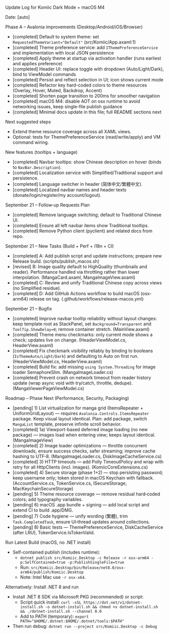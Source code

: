 Update Log for Komiic Dark Mode + macOS M4

Date: [auto]

Phase A – Avalonia improvements (Desktop/Android/iOS/Browser)
- [completed] Default to system theme: set `RequestedThemeVariant="Default"` (src/Komiic/App.axaml:1)
- [completed] Theme preference service: add `IThemePreferenceService` and implementation with local JSON persistence
- [completed] Apply theme at startup via activation handler (runs earliest and applies preference)
- [completed] Header UI: replace toggle with dropdown (Auto/Light/Dark), bind to ViewModel commands
- [completed] Persist and reflect selection in UI; icon shows current mode
- [completed] Refactor key hard-coded colors to theme resources (Overlay, Hover, Muted, Backdrop, Accent)
- [completed] Shorten page transition to 200ms for smoother navigation
- [completed] macOS M4: disable AOT on osx runtime to avoid networking issues, keep single-file publish guidance
- [completed] Minimal docs update in this file; full README sections next

Next suggested steps
- Extend theme resource coverage across all XAML views.
- Optional: tests for ThemePreferenceService (read/write/apply) and VM command wiring.

New features (tooltips + language)
- [completed] Navbar tooltips: show Chinese description on hover (binds to `NavBar.Description`).
- [completed] Localization service with Simplified/Traditional support and persistence.
- [completed] Language switcher in header (简体中文/繁體中文).
- [completed] Localized navbar names and header texts (donate/login/register/my account/logout).

September 21 – Follow‑up Requests Plan
- [completed] Remove language switching; default to Traditional Chinese UI.
- [completed] Ensure all left navbar items show Traditional tooltips.
- [completed] Remove Python client (pyclient) and related docs from repo.

September 21 – New Tasks (Build + Perf + i18n + CI)
- [completed] A: Add publish script and update instructions; prepare new Release build. (scripts/publish_macos.sh)
- [revised] B: Image quality default to HighQuality (thumbnails and reader). Performance handled via throttling rather than lower interpolation. (MangaCard.axaml, MangaImageView.axaml)
- [completed] C: Review and unify Traditional Chinese copy across views (no Simplified residue).
- [completed] D: Add GitHub Actions workflow to build macOS (osx-arm64) release on tag. (.github/workflows/release-macos.yml)

September 21 – Bugfix
- [completed] Improve navbar tooltip reliability without layout changes: keep template root as StackPanel, set `Background=Transparent` and `ToolTip.ShowDelay=0`; remove container stretch. (MainView.axaml)
- [completed] Theme menu checkmarks: only current mode shows a check; updates live on change. (HeaderViewModel.cs, HeaderView.axaml)
- [completed] Fix checkmark visibility reliably by binding to booleans (`IsThemeAuto/Light/Dark`) and defaulting to Auto on first run. (HeaderViewModel.cs, HeaderView.axaml)
- [completed] Build fix: add missing `using System.Threading` for image loader SemaphoreSlim. (MangaImageLoader.cs)
- [completed] Prevent crash on network timeout from reader history update (wrap async void with try/catch, throttle, dedupe). (MangaViewerPageViewModel.cs)

Roadmap – Phase Next (Performance, Security, Packaging)
- [pending] 1) List virtualization for manga grid (ItemsRepeater + UniformGridLayout) — requires `Avalonia.Controls.ItemsRepeater` package. Keep visual layout identical. Plan: add package, switch `MangaList` template, preserve infinite scroll behavior.
- [completed] 1a) Viewport-based deferred image loading (no new package) — images load when entering view; keeps layout identical. (MangaImageView)
- [completed] 2) Image loader optimizations — throttle concurrent downloads, ensure success checks, safer streaming; improve cache hashing to UTF‑8. (MangaImageLoader.cs, DiskImageCacheService.cs)
- [completed] 3) HTTP timeouts — add Polly TimeoutPolicy and wrap with retry for all HttpClients (incl. images). (KomiicCoreExtensions.cs)
- [completed] 4) Secure storage (phase 1+2) — stop persisting password; keep username only; token stored in macOS Keychain with fallback. (AccountService.cs, TokenService.cs, ISecureStorage, MacKeychainSecureStorage)
- [pending] 5) Theme resource coverage — remove residual hard‑coded colors; add typography variables.
- [pending] 6) macOS .app bundle + signing — add local script and extend CI to build .app/DMG.
- [pending] 7) Code hygiene — unify wording (繁體), trim `Task.CompletedTask`, ensure UI‑thread updates around collections.
- [pending] 8) Basic tests — ThemePreferenceService, DiskCacheService (after LRU), TokenService.IsTokenValid.

Run Latest Build (macOS, no .NET install)
- Self-contained publish (includes runtime):
  - `dotnet publish src/Komiic.Desktop -c Release -r osx-arm64 -p:SelfContained=true -p:PublishSingleFile=true`
  - Run: `src/Komiic.Desktop/bin/Release/net8.0/osx-arm64/publish/Komiic.Desktop`
  - Note: Intel Mac use `-r osx-x64`.

Alternatively: Install .NET 8 and run
- Install .NET 8 SDK via Microsoft PKG (recommended) or script:
  - Script quick install: `curl -sSL https://dot.net/v1/dotnet-install.sh -o dotnet-install.sh && chmod +x dotnet-install.sh && ./dotnet-install.sh --channel 8.0`
  - Add to PATH (temporary): `export PATH="$HOME/.dotnet:$HOME/.dotnet/tools:$PATH"`
- Then run debug: `dotnet run --project src/Komiic.Desktop -c Debug`
